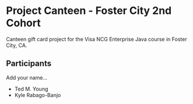 # Project Canteen - Foster City 2nd Cohort

Canteen gift card project for the Visa NCG Enterprise Java course in Foster City, CA.

## Participants

Add your name...

* Ted M. Young
* Kyle Rabago-Banjo


